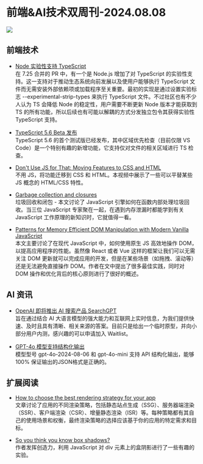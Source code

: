 # 前端&AI技术双周刊-2024.08.08
![](https://gips1.baidu.com/it/u=2212530810,1611102130&fm=3028&app=3028&f=JPEG&fmt=auto&q=75&size=f900_383)

## 前端技术
- [Node 实验性支持 TypeScript](https://socket.dev/blog/node-js-adds-experimental-support-for-typescript)
<br>在 7.25 合并的 PR 中，有一个是 Node.js 增加了对 TypeScript 的实验性支持。这一支持对于推动生态系统向前发展以及使用户能够执行 TypeScript 文件而无需安装外部依赖项或加载程序至关重要。最初的实现是通过设置实验标志 --experimental-strip-types 来执行 TypeScript 文件。不过社区也有不少人认为 TS 会降低 Node 的稳定性，用户需要不断更新 Node 版本才能获取到 TS 的所有功能，所以后续也有可能以解耦的方式分发独立包令其获得实验性 TypeScript 支持。

- [TypeScript 5.6 Beta 发布](https://devblogs.microsoft.com/typescript/announcing-typescript-5-6-beta/)
<br>TypeScript 5.6 的首个测试版已经发布，其中区域优先检查（目前仅限 VS Code）是一个特别有趣的新增功能，它支持仅对文件的相关区域进行 TS 检查。

- [Don't Use JS for That: Moving Features to CSS and HTML](https://www.youtube.com/watch?v=IP_rtWEMR0o)
<br>不用 JS，将功能迁移到 CSS 和 HTML。本视频中展示了一些可以平替某些 JS 概念的 HTML/CSS 特性。

- [Garbage collection and closures](https://jakearchibald.com/2024/garbage-collection-and-closures/)
<br>垃圾回收和闭包 - 本文讨论了 JavaScript 引擎如何在函数内部处理垃圾回收。当三位 JavaScript 专家聚在一起，在遇到内存泄漏时都能学到有关 JavaScript 工作原理的新知识时，它就值得一看。

- [Patterns for Memory Efficient DOM Manipulation with Modern Vanilla JavaScript](https://frontendmasters.com/blog/patterns-for-memory-efficient-dom-manipulation/)
<br>本文主要讨论了在现代 JavaScript 中，如何使用原生 JS 高效地操作 DOM，以提高应用程序的性能。虽然像 React 或者 Vue 这样的框架让我们可以无需关注 DOM 更新就可以完成应用的开发，但是在某些场景（如拖拽、滚动等）还是无法避免直接操作 DOM。作者在文中提出了很多最佳实践，同时对 DOM 操作和优化背后的核心原则进行了很好的概述。

## AI 资讯
- [OpenAI 即将推出 AI 搜索产品 SearchGPT](https://openai.com/index/searchgpt-prototype/)
<br>旨在通过结合 AI 大语言模型的强大能力和互联网上实时信息，为我们提供快速、及时且具有清晰、相关来源的答案。目前只是给出一个临时原型，并向小部分用户内测，感兴趣的可以申请加入 Waitlist。

- [GPT-4o 模型支持结构化输出](https://openai.com/index/introducing-structured-outputs-in-the-api/)
<br>模型型号 gpt-4o-2024-08-06 和 gpt-4o-mini 支持 API 结构化输出，能够 100% 保证输出的JSON格式是正确的。

## 扩展阅读
- [How to choose the best rendering strategy for your app](https://vercel.com/blog/how-to-choose-the-best-rendering-strategy-for-your-app)
<br>文章讨论了应用的不同渲染策略，包括静态站点生成（SSG）、服务器端渲染（SSR）、客户端渲染（CSR）、增量静态渲染（ISR）等。每种策略都有其自己的使用场景和权衡，最终渲染策略的选择应该基于你的应用的特定需求和目标。

- [So you think you know box shadows?](https://dgerrells.com/blog/how-not-to-use-box-shadows)
<br>作者发挥创造力，利用 JavaScript 对 div 元素上的盒阴影进行了一些有趣的实验。


